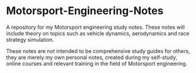 # Motorsport-Engineering-Notes

A repository for my Motorsport engineering study notes. These notes will include theory on topics such as vehicle dynamics, aerodynamics and race strategy simulation.

These notes are not intended to be comprehensive study guides for others, they are merely my own personal notes, created during my self-study, online courses and relevant training in the field of Motorsport engineering.

